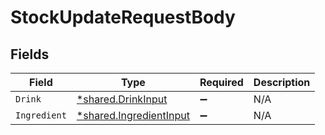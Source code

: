 # StockUpdateRequestBody


## Fields

| Field                                                             | Type                                                              | Required                                                          | Description                                                       |
| ----------------------------------------------------------------- | ----------------------------------------------------------------- | ----------------------------------------------------------------- | ----------------------------------------------------------------- |
| `Drink`                                                           | [*shared.DrinkInput](../../models/shared/drinkinput.md)           | :heavy_minus_sign:                                                | N/A                                                               |
| `Ingredient`                                                      | [*shared.IngredientInput](../../models/shared/ingredientinput.md) | :heavy_minus_sign:                                                | N/A                                                               |